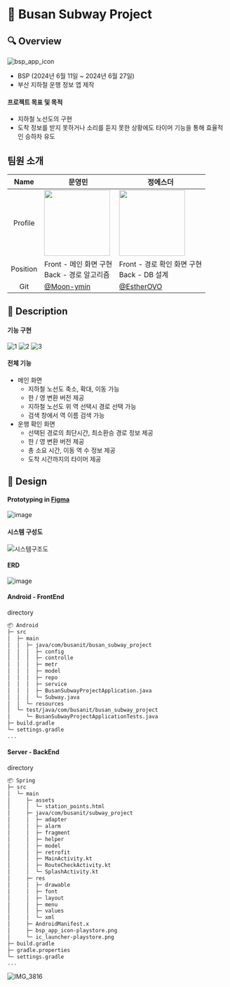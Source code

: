 # 🚉 Busan Subway Project
## 🔍 Overview
![bsp_app_icon](https://github.com/Moon-ymin/BusanSubwayProject/assets/83321379/ff0eea90-6443-40c6-a90d-b479525174a0)
- BSP (2024년 6월 11일 ~ 2024년 6월 27일)
- 부산 지하철 운행 정보 앱 제작
#### 프로젝트 목표 및 목적
- 지하철 노선도의 구현
- 도착 정보를 받지 못하거나 소리를 듣지 못한 상황에도 타이머 기능을 통해 효율적인 승하차 유도
## 팀원 소개
|   Name   | 문영민 | 정에스더 |
| :------: | ----- | ------ |
| Profile  | <img src="https://github.com/Moon-ymin/subway-project/assets/83321379/0ba481db-106f-46ea-9fed-e6dd595ea1e5" width="150px"> |<img src="https://github.com/Moon-ymin/subway-project/assets/83321379/4a5e7f8d-cdc2-4536-9342-d9f489b8eb20" width="150px"> |
| Position | Front - 메인 화면 구현 <br> Back - 경로 알고리즘 | Front - 경로 확인 화면 구현 <br> Back - DB 설계   |
| Git  | [@Moon-ymin](https://github.com/Moon-ymin) | [@EstherOVO](https://github.com/EstherOVO) |
## 📝 Description
#### 기능 구현
![1](https://github.com/Moon-ymin/BusanSubwayProject/assets/83321379/70a1f145-9f9e-4fd3-808c-b63b357dfbc3)
![2](https://github.com/Moon-ymin/BusanSubwayProject/assets/83321379/24f7a88f-d833-4c28-b9a2-04e08c553419)
![3](https://github.com/Moon-ymin/BusanSubwayProject/assets/83321379/b0d6cbde-06f5-45f3-a687-3900118c7c3c)
#### 전체 기능
- 메인 화면
  - 지하철 노선도 축소, 확대, 이동 가능
  - 한 / 영 변환 버전 제공
  - 지하철 노선도 위 역 선택시 경로 선택 가능
  - 검색 창에서 역 이름 검색 가능
- 운행 확인 화면
  - 선택된 경로의 최단시간, 최소환승 경로 정보 제공
  - 한 / 영 변환 버전 제공
  - 총 소요 시간, 이동 역 수 정보 제공
  - 도착 시간까지의 타이머 제공
## 🎨 Design
#### Prototyping in [Figma](https://www.figma.com/proto/UiQQpYoMqnA4P2OYw7OGic/Untitled?node-id=0-1&t=UJ6WzVOE1EuSFaat-1)
![image](https://github.com/Moon-ymin/subway-project/assets/83321379/734880b0-c365-4966-bf3d-f07a4fbc5311)
#### 시스템 구성도
![시스템구조도](https://github.com/Moon-ymin/BusanSubwayProject/assets/83321379/ceb5e334-9002-4c9b-8335-9c8eab5669fe)
#### ERD
![image](https://github.com/Moon-ymin/BusanSubwayProject/assets/83321379/e0331136-6590-4553-ab3d-1dd3fe725a91)
#### Android - FrontEnd
directory
```markdown
📦 Android
├─ src
│  ├─ main
│  │  ├─ java/com/busanit/busan_subway_project
│  │  │  ├─ config
│  │  │  ├─ controlle
│  │  │  ├─ metr
│  │  │  ├─ model
│  │  │  ├─ repo
│  │  │  ├─ service
│  │  │  ├─ BusanSubwayProjectApplication.java
│  │  │  └─ Subway.java
│  │  └─ resources
│  └─ test/java/com/busanit/busan_subway_project
│     └─ BusanSubwayProjectApplicationTests.java
├─ build.gradle
└─ settings.gradle
...
```
#### Server - BackEnd
directory
```markdown
📦 Spring
├─ src
│  └─ main
│     ├─ assets
│     │  └─ station_points.html
│     ├─ java/com/busanit/subway_project
│     │  ├─ adapter
│     │  ├─ alarm
│     │  ├─ fragment
│     │  ├─ helper
│     │  ├─ model
│     │  ├─ retrofit
│     │  ├─ MainActivity.kt
│     │  ├─ RouteCheckActivity.kt
│     │  └─ SplashActivity.kt
│     ├─ res
│     │  ├─ drawable
│     │  ├─ font
│     │  ├─ layout
│     │  ├─ menu
│     │  ├─ values
│     │  └─ xml
│     ├─ AndroidManifest.x
│     ├─ bsp_app_icon-playstore.png
│     └─ ic_launcher-playstore.png
├─ build.gradle
├─ gradle.properties
└─ settings.gradle
...
```
![IMG_3816](https://github.com/Moon-ymin/BusanSubwayProject/assets/83321379/1ca8c995-0645-49c4-a746-dea370ea7917)
